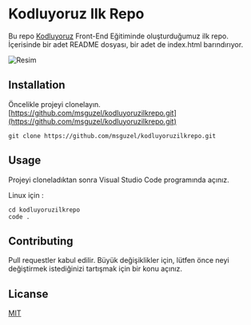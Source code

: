 # Kodluyoruz Ilk Repo
Bu repo [Kodluyoruz](https://www.kodluyoruz.org) Front-End Eğitiminde oluşturduğumuz ilk repo. İçerisinde bir adet README dosyası, bir adet de index.html barındırıyor.

![Resim](C:\Users\90533\Desktop\ADFASDFASDF.png)

## Installation

Öncelikle projeyi clonelayın. [https://github.com/msguzel/kodluyoruzilkrepo.git](https://github.com/msguzel/kodluyoruzilkrepo.git)

```
git clone https://github.com/msguzel/kodluyoruzilkrepo.git

```
## Usage

Projeyi cloneladıktan sonra Visual Studio Code programında açınız.

Linux için : 

```
cd kodluyoruzilkrepo
code .
```

##  Contributing

Pull requestler kabul edilir. Büyük değişiklikler için, lütfen önce neyi değiştirmek istediğinizi tartışmak için bir konu açınız.

## Licanse

[MIT](https://choosealicense.com/licenses/mit/)

